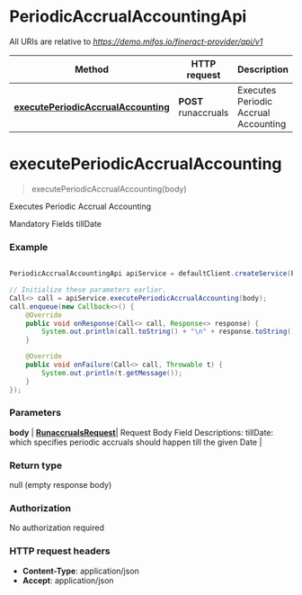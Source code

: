 # PeriodicAccrualAccountingApi

All URIs are relative to *https://demo.mifos.io/fineract-provider/api/v1*

Method | HTTP request | Description
------------- | ------------- | -------------
[**executePeriodicAccrualAccounting**](PeriodicAccrualAccountingApi.md#executePeriodicAccrualAccounting) | **POST** runaccruals | Executes Periodic Accrual Accounting


<a name="executePeriodicAccrualAccounting"></a>
# **executePeriodicAccrualAccounting**
> executePeriodicAccrualAccounting(body)

Executes Periodic Accrual Accounting

Mandatory Fields  tillDate 

### Example
```java

PeriodicAccrualAccountingApi apiService = defaultClient.createService(PeriodicAccrualAccountingApi.class);

// Initialize these parameters earlier.
Call<> call = apiService.executePeriodicAccrualAccounting(body);
call.enqueue(new Callback<>() {
    @Override
    public void onResponse(Call<> call, Response<> response) {
        System.out.println(call.toString() + "\n" + response.toString());
    }

    @Override
    public void onFailure(Call<> call, Throwable t) {
        System.out.println(t.getMessage());
    }
});

```

### Parameters

 **body** | [**RunaccrualsRequest**](RunaccrualsRequest.md)| Request Body  Field Descriptions:  tillDate:  which specifies periodic accruals should happen till the given Date |

### Return type

null (empty response body)

### Authorization

No authorization required

### HTTP request headers

 - **Content-Type**: application/json
 - **Accept**: application/json

